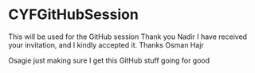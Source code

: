 # CYFGitHubSession
This will be used for the GitHub session
Thank you Nadir I have received your invitation, and I kindly accepted it.
Thanks 
Osman Hajr

Osagie just making sure I get this GitHub stuff going for good
